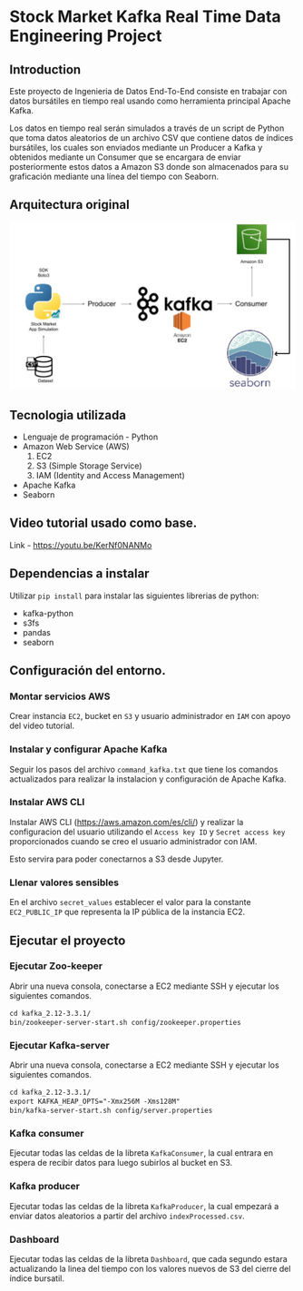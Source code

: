 # Stock Market Kafka Real Time Data Engineering Project

## Introduction 
Este proyecto de Ingenieria de Datos End-To-End consiste en trabajar con datos bursátiles en tiempo real usando como herramienta principal Apache Kafka.

Los datos en tiempo real serán simulados a través de un script de Python que toma datos aleatorios de un archivo CSV que contiene datos de índices bursátiles, los cuales son enviados mediante un Producer a Kafka y obtenidos mediante un Consumer que se encargara de enviar posteriormente estos datos a  Amazon S3 donde son almacenados para su graficación mediante una línea del tiempo con Seaborn.

## Arquitectura original
<img src="Architecture.jpg">

## Tecnologia utilizada
- Lenguaje de programación - Python
- Amazon Web Service (AWS)
    1. EC2
    2. S3 (Simple Storage Service)
    3. IAM (Identity and Access Management)
- Apache Kafka
- Seaborn

## Video tutorial usado como base.

Link - https://youtu.be/KerNf0NANMo

## Dependencias a instalar

Utilizar `pip install` para instalar las siguientes librerias de python:

- kafka-python
- s3fs
- pandas
- seaborn

## Configuración del entorno.

### Montar servicios AWS

Crear instancia `EC2`, bucket en `S3` y usuario administrador en `IAM` con apoyo del video tutorial.

### Instalar y configurar Apache Kafka

Seguir los pasos del archivo `command_kafka.txt` que tiene los comandos actualizados para realizar la instalacion y configuración de Apache Kafka.

### Instalar AWS CLI

Instalar AWS CLI (https://aws.amazon.com/es/cli/) y realizar la configuracion del usuario utilizando el `Access key ID` y `Secret access key` proporcionados cuando se creo el usuario administrador con IAM. 

Esto servira para poder conectarnos a S3 desde Jupyter.

### Llenar valores sensibles

En el archivo `secret_values` establecer el valor para la constante `EC2_PUBLIC_IP` que representa la IP pública de la instancia EC2.

## Ejecutar el proyecto

### Ejecutar Zoo-keeper

Abrir una nueva consola, conectarse a EC2 mediante SSH y ejecutar los siguientes comandos.

```
cd kafka_2.12-3.3.1/
bin/zookeeper-server-start.sh config/zookeeper.properties
```

### Ejecutar Kafka-server

Abrir una nueva consola, conectarse a EC2 mediante SSH y ejecutar los siguientes comandos.

```
cd kafka_2.12-3.3.1/
export KAFKA_HEAP_OPTS="-Xmx256M -Xms128M"
bin/kafka-server-start.sh config/server.properties
```

### Kafka consumer

Ejecutar todas las celdas de la libreta `KafkaConsumer`, la cual entrara en espera de recibir datos para luego subirlos al bucket en S3.

### Kafka producer

Ejecutar todas las celdas de la libreta `KafkaProducer`, la cual empezará a enviar datos aleatorios a partir del archivo `indexProcessed.csv`.

### Dashboard

Ejecutar todas las celdas de la libreta `Dashboard`, que cada segundo estara actualizando la linea del tiempo con los valores nuevos de S3 del cierre del índice bursatil.